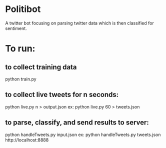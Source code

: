 # Politibot

A twitter bot focusing on parsing twitter data which is then classified for sentiment.

# To run:

## to collect training data
python train.py

## to collect live tweets for n seconds:
python live.py n > output.json
	ex: python live.py 60 > tweets.json

## to parse, classify, and send results to server:
python handleTweets.py input.json <server-name>
	ex: python handleTweets.py tweets.json http://localhost:8888